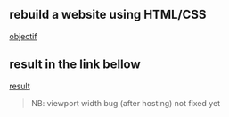 ## rebuild a website using HTML/CSS

[objectif](https://i.ibb.co/g37rTyW/home.jpg)

## result in the link bellow

[result](ram-csshtml-website.netlify.app)

> NB: viewport width bug (after hosting) not fixed yet
